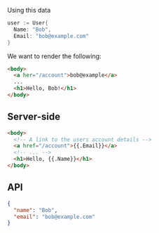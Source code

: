 Using this data

```go
user := User{
  Name: "Bob",
  Email: "bob@example.com"
}
```

We want to render the following:

```html
<body>
  <a her="/account">bob@example</a>
  ...
  <h1>Hello, Bob!</h1>
</body>
```

## Server-side

```html
<body>
  <!-- A link to the users account details -->
  <a href="/account">{{.Email}}</a>
  <!-- ... -->
  <h1>Hello, {{.Name}}</h1>
</body>
```

## API

```json
{
  "name": "Bob",
  "email": "bob@example.com"
}
```
